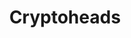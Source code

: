 ---
title: Cryptoheads
category: Web design
description: This was the foremost important collection released by IceBergNFT and required an especially distinct looking page. The client was very satisfied with the design, and so was I.   
gif: "../../assets/gifs/portfolio-cryptoheads.gif"
coverPhoto: "../../assets/images/portfolio-cryptoheads.webp"
---